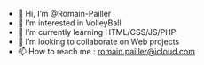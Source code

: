 - 👋 Hi, I’m @Romain-Pailler
- 👀 I’m interested in VolleyBall 
- 🌱 I’m currently learning HTML/CSS/JS/PHP 
- 💞️ I’m looking to collaborate on Web projects
- 📫 How to reach me : romain.pailler@icloud.com

<!---
Romain-Pailler/Romain-Pailler is a ✨ special ✨ repository because its `README.md` (this file) appears on your GitHub profile.
You can click the Preview link to take a look at your changes.
--->
